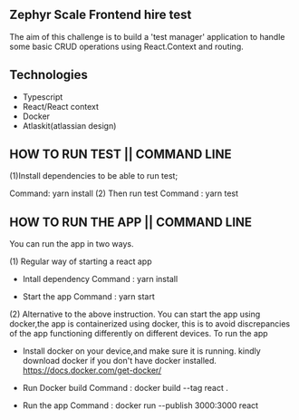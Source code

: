 ## Zephyr Scale Frontend hire test

The aim of this challenge is to build a 'test manager' application to handle some basic CRUD operations using React.Context and routing.

 ## Technologies
 
 - Typescript
 - React/React context
 - Docker
 - Atlaskit(atlassian design)
 

## HOW TO RUN TEST || COMMAND LINE

 (1)Install dependencies to be able to run test;

 Command: yarn install
 (2) Then run test
  Command : yarn  test


## HOW TO RUN THE APP || COMMAND LINE
You can run the app in two ways.

(1) Regular way of starting a react app
  - Intall dependency
     Command :   yarn install

   - Start the app
     Command :  yarn start

(2) Alternative to the above instruction. You can start the app using docker,the app is containerized using
    docker, this is to avoid discrepancies of the app functioning differently on different devices.
   To run the app

   - Install docker on your device,and make sure it is running.
    kindly download docker if you don't have docker installed.
   https://docs.docker.com/get-docker/

   - Run Docker build
     Command : docker build --tag react .
   -  Run the app
     Command : docker run --publish 3000:3000 react
